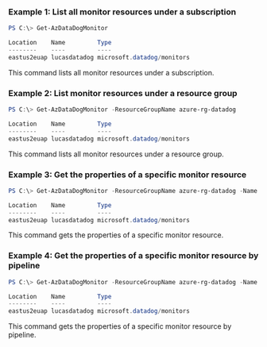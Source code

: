 ### Example 1: List all monitor resources under a subscription
```powershell
PS C:\> Get-AzDataDogMonitor

Location    Name         Type
--------    ----         ----
eastus2euap lucasdatadog microsoft.datadog/monitors
```

This command lists all monitor resources under a subscription.

### Example 2: List monitor resources under a resource group
```powershell
PS C:\> Get-AzDataDogMonitor -ResourceGroupName azure-rg-datadog

Location    Name         Type
--------    ----         ----
eastus2euap lucasdatadog microsoft.datadog/monitors
```

This command lists all monitor resources under a resource group.

### Example 3: Get the properties of a specific monitor resource
```powershell
PS C:\> Get-AzDataDogMonitor -ResourceGroupName azure-rg-datadog -Name lucasdatadog

Location    Name         Type
--------    ----         ----
eastus2euap lucasdatadog microsoft.datadog/monitors
```

This command gets the properties of a specific monitor resource.

### Example 4: Get the properties of a specific monitor resource by pipeline
```powershell
PS C:\> Get-AzDataDogMonitor -ResourceGroupName azure-rg-datadog -Name lucasdatadog | Get-AzDataDogMonitor

Location    Name         Type
--------    ----         ----
eastus2euap lucasdatadog microsoft.datadog/monitors
```

This command gets the properties of a specific monitor resource by pipeline.
